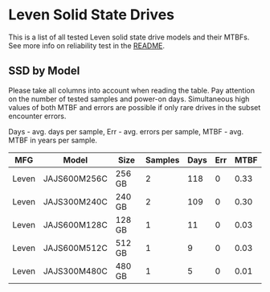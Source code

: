 Leven Solid State Drives
========================

This is a list of all tested Leven solid state drive models and their MTBFs. See
more info on reliability test in the [README](https://github.com/bsdhw/SMART).

SSD by Model
------------

Please take all columns into account when reading the table. Pay attention on the
number of tested samples and power-on days. Simultaneous high values of both MTBF
and errors are possible if only rare drives in the subset encounter errors.

Days - avg. days per sample,
Err  - avg. errors per sample,
MTBF - avg. MTBF in years per sample.

| MFG       | Model              | Size   | Samples | Days  | Err   | MTBF |
|-----------|--------------------|--------|---------|-------|-------|------|
| Leven     | JAJS600M256C       | 256 GB | 2       | 118   | 0     | 0.33   |
| Leven     | JAJS300M240C       | 240 GB | 2       | 109   | 0     | 0.30   |
| Leven     | JAJS600M128C       | 128 GB | 1       | 11    | 0     | 0.03   |
| Leven     | JAJS600M512C       | 512 GB | 1       | 9     | 0     | 0.03   |
| Leven     | JAJS300M480C       | 480 GB | 1       | 5     | 0     | 0.01   |
